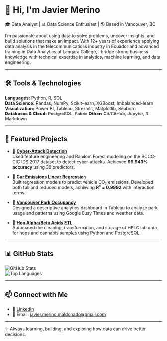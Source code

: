 # 👋 Hi, I'm Javier Merino  

🎓 Data Analyst | 📊 Data Science Enthusiast | 🌎 Based in Vancouver, BC  

I’m passionate about using data to solve problems, uncover insights, and build solutions that make an impact. With 12+ years of experience applying data analysis in the telecommunications industry in Ecuador and advanced training in Data Analytics at Langara College, I bridge strong business knowledge with technical expertise in analytics, machine learning, and data engineering.  

---

## 🛠️ Tools & Technologies  

**Languages:** Python, R, SQL  
**Data Science:** Pandas, NumPy, Scikit-learn, XGBoost, Imbalanced-learn  
**Visualization:** Power BI, Tableau, Streamlit, Matplotlib, Seaborn  
**Databases & Cloud:** PostgreSQL, Fabric
**Other:** Git/GitHub, Jupyter, R Markdown 

---

## 📌 Featured Projects  

- 🔐 **[Cyber-Attack Detection](https://github.com/javiermerinom/cyber-attack-analysis)**  
  Used feature engineering and Random Forest modeling on the BCCC-CIC IDS 2017 dataset to detect cyber-attacks. Achieved **99.943% accuracy** using 36 predictors.  

- 🚗 **[Car Emissions Linear Regression](https://github.com/javiermerinom/car_emissions-linear-regression-analysis)**  
  Built regression models to predict vehicle CO₂ emissions. Developed both full and reduced models, achieving **R² = 0.9992** with interaction terms.  

- 🌳 **[Vancouver Park Occupancy](https://github.com/javiermerinom/park-occupancy-dashboard)**  
  Designed a descriptive analytics dashboard in Tableau to analyze park usage and patterns using Google Busy Times and weather data.  

- 🍺 **[Hop Alpha/Beta Acids ETL](https://github.com/javiermerinom/hop-alpha-beta-etl)**  
  Automated the cleaning, transformation, and storage of HPLC lab data for hops and cannabis samples using Python and PostgreSQL.  

---

## 📊 GitHub Stats  

![GitHub Stats](https://github-readme-stats.vercel.app/api?username=javiermerinom&show_icons=true&theme=default)  
![Top Languages](https://github-readme-stats.vercel.app/api/top-langs/?username=javiermerinom&layout=compact)  

---

## 📫 Connect with Me  

- 💼 [LinkedIn](https://linkedin.com/in/jmerinom)  
- 📧 Email: javier.merino.maldonado@gmail.com  

---
✨ Always learning, building, and exploring how data can drive better decisions.  
